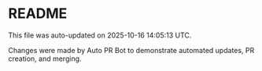 # README

This file was auto-updated on 2025-10-16 14:05:13 UTC.

Changes were made by Auto PR Bot to demonstrate automated updates, PR creation, and merging.
